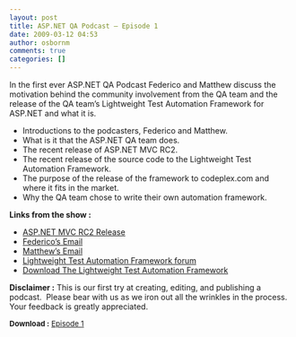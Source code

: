 ```yaml
---
layout: post
title: ASP.NET QA Podcast – Episode 1
date: 2009-03-12 04:53
author: osbornm
comments: true
categories: []
---
```

<p>In the first ever ASP.NET QA Podcast Federico and Matthew discuss the motivation behind the community involvement from the QA team and the release of the QA team’s Lightweight Test Automation Framework for ASP.NET and what it is.</p>
<ul>
    <li>Introductions to the podcasters, Federico and Matthew. </li>
    <li>What is it that the ASP.NET QA team does. </li>
    <li>The recent release of ASP.NET MVC RC2. </li>
    <li>The recent release of the source code to the Lightweight Test Automation Framework. </li>
    <li>The purpose of the release of the framework to codeplex.com and where it fits in the market. </li>
    <li>Why the QA team chose to write their own automation framework. </li>
</ul>
<p><strong>Links from the show :</strong></p>
<ul>
    <li><a href="http://aspnet.codeplex.com/Wiki/View.aspx?title=MVC">ASP.NET MVC RC2 Release</a> </li>
    <li><a href="mailto:farmas@microsoft.com">Federico’s Email</a> </li>
    <li><a href="mailto:mosborn@microsoft.com">Matthew’s Email</a> </li>
    <li><a href="http://forums.asp.net/1193.aspx">Lightweight Test Automation Framework forum</a> </li>
    <li><a href="http://aspnet.codeplex.com/Wiki/View.aspx?title=ASP.NET%20QA">Download The Lightweight Test Automation Framework</a> </li>
</ul>
<p><strong>Disclaimer :</strong> This is our first try at creating, editing, and publishing a podcast.  Please bear with us as we iron out all the wrinkles in the process. Your feedback is greatly appreciated. </p>
<p><font size="2"><strong>Download :</strong> </font><a title="ASP.NET QA Podcast - Episode 1" href="http://cid-b387831f07f582b4.skydrive.live.com/self.aspx/ASP.NET%20QA%20Podcast/AspNetQAPodcast1.mp3"><font size="2">Episode 1</font></a></p>
